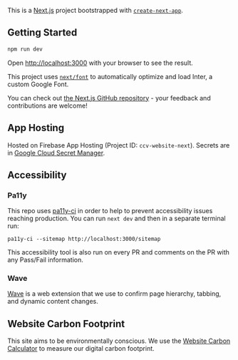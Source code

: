 This is a [Next.js](https://nextjs.org/) project bootstrapped
with [`create-next-app`](https://github.com/vercel/next.js/tree/canary/packages/create-next-app).

## Getting Started

```bash
npm run dev
```

Open [http://localhost:3000](http://localhost:3000) with your browser to see the result.

This project uses [`next/font`](https://nextjs.org/docs/basic-features/font-optimization) to automatically optimize and
load Inter, a custom Google Font.

You can check out [the Next.js GitHub repository](https://github.com/vercel/next.js/) - your feedback and contributions
are welcome!

## App Hosting

Hosted on Firebase App Hosting (Project ID: `ccv-website-next`). Secrets are
in [Google Cloud Secret Manager](https://console.cloud.google.com/security/secret-manager).

## Accessibility

### Pa11y

This repo uses [pa11y-ci](https://github.com/pa11y/pa11y-ci) in order to help to prevent accessibility issues reaching
production. You can run  ```next dev``` and then in a separate terminal run:

```ssh
pa11y-ci --sitemap http://localhost:3000/sitemap
```

This accessibility tool is also run on every PR and comments on the PR with
any Pass/Fail information.

### Wave

[Wave](https://wave.webaim.org/extension/) is a web extension that we use to confirm page
hierarchy, tabbing, and dynamic content changes.

## Website Carbon Footprint

This site aims to be environmentally conscious. We use the [Website Carbon Calculator](https://www.websitecarbon.com/)
to measure our digital carbon footprint.